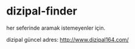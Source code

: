 # dizipal-finder
her seferinde aramak istemeyenler için.

dizipal güncel adres: http://www.dizipal164.com/